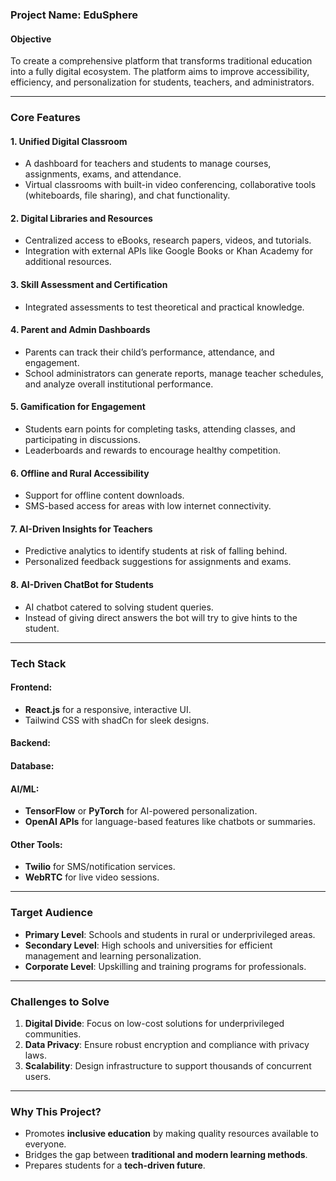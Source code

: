 ### **Project Name: EduSphere**

#### **Objective**

To create a comprehensive platform that transforms traditional education into a fully digital ecosystem. The platform aims to improve accessibility, efficiency, and personalization for students, teachers, and administrators.

---

### **Core Features**
#### 1. **Unified Digital Classroom**

- A dashboard for teachers and students to manage courses, assignments, exams, and attendance.
- Virtual classrooms with built-in video conferencing, collaborative tools (whiteboards, file sharing), and chat functionality.
#### 2. **Digital Libraries and Resources**

- Centralized access to eBooks, research papers, videos, and tutorials.
- Integration with external APIs like Google Books or Khan Academy for additional resources.

#### 3. **Skill Assessment and Certification**

- Integrated assessments to test theoretical and practical knowledge.
#### 4. **Parent and Admin Dashboards**

- Parents can track their child’s performance, attendance, and engagement.
- School administrators can generate reports, manage teacher schedules, and analyze overall institutional performance.

#### 5. **Gamification for Engagement**

- Students earn points for completing tasks, attending classes, and participating in discussions.
- Leaderboards and rewards to encourage healthy competition.

#### 6. **Offline and Rural Accessibility**

- Support for offline content downloads.
- SMS-based access for areas with low internet connectivity.
#### 7. **AI-Driven Insights for Teachers**

- Predictive analytics to identify students at risk of falling behind.
- Personalized feedback suggestions for assignments and exams.
#### 8. **AI-Driven ChatBot for Students**

- AI chatbot catered to solving student queries.
- Instead of giving direct answers the bot will try to give hints to the student.

---

### **Tech Stack**

#### **Frontend**:

- **React.js** for a responsive, interactive UI.
- Tailwind CSS with shadCn for sleek designs.
#### **Backend**:
#### **Database**:
#### **AI/ML**:

- **TensorFlow** or **PyTorch** for AI-powered personalization.
- **OpenAI APIs** for language-based features like chatbots or summaries.

#### **Other Tools**:

- **Twilio** for SMS/notification services.
- **WebRTC** for live video sessions.

---

### **Target Audience**

- **Primary Level**: Schools and students in rural or underprivileged areas.
- **Secondary Level**: High schools and universities for efficient management and learning personalization.
- **Corporate Level**: Upskilling and training programs for professionals.

---

### **Challenges to Solve**

1. **Digital Divide**: Focus on low-cost solutions for underprivileged communities.
2. **Data Privacy**: Ensure robust encryption and compliance with privacy laws.
3. **Scalability**: Design infrastructure to support thousands of concurrent users.

---

### **Why This Project?**

- Promotes **inclusive education** by making quality resources available to everyone.
- Bridges the gap between **traditional and modern learning methods**.
- Prepares students for a **tech-driven future**.